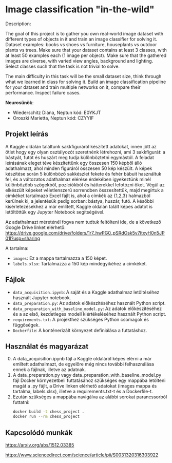 # Image classification "in-the-wild" 

Description:

The goal of this project is to gather you own real-world image dataset with different types of objects in it and train an image classifier for solving it. Dataset examples: books vs shoes vs furniture, houseplants vs outdoor plants vs trees. Make sure that your dataset contains at least 3 classes, with at least 50 examples each (1 image per object). Make sure that the gathered images are diverse, with varied view angles, background and lighting. Select classes such that the task is not trivial to solve.

The main difficulty in this task will be the small dataset size, think through what we learned in class for solving it. Build an image classification pipeline for your dataset and train multiple networks on it, compare their performance. Inspect failure cases.

**Neurosünök**:
  - Wiederschitz Diána, Neptun kód: E0YKJT
  - Oroszki Marietta, Neptun kód: CZYYIF

## Projekt leírás
A Kaggle oldalán találtunk sakkfiguráról készített adatokat, innen jött az ötlet hogy egy olyan osztályozót szeretnénk létrehozni, ami 3 sakkfigurát: a bástyát, futót és huszárt meg tudja különböztetni egymástól. A feladat leírásának eleget téve készítettünk egy összesen 150 képből álló adathalmazt, ahol minden figuráról összesen 50 kép készült. A képek készítése során 5 különböző sakkészlet fekete és fehér bábuit használtuk fel,  és a változatos adathalmaz elérése érdekében igyekeztünk minél különbözőbb szögekből, pozíciókból és hátterekkel lefotózni őket. Végül az elkészült képeket véletlenszerű sorrendben összesítettük, majd megírtuk a címkéket tartalmazó Excel fájlt is, ahol a címkék az {1,2,3} halmazból kerülnek ki, a jelentésük pedig sorban: bástya, huszár, futó.
A későbbi kísérletezésekhez a már említett, Kaggle oldalán talált képes adatot is letöltöttük egy Jupyter Notebook segítségével.

Az adathalmazt méreténél fogva nem tudtuk feltölteni ide, de a következő Google Drive linket elérhető: 
https://drive.google.com/drive/folders/1r7_hwPG0_pSRdOsk5v7ltxyH0n5JP01l?usp=sharing

A tartalma: 
  - `images`: Ez a mappa tartalmazza a 150 képet.
  - `labels.xlsx`: Tartalmazza a 150 kép mindegyikéhez a címkéket.

## Fájlok
- `data_acquisition.ipynb`: A saját és a Kaggle adathalmaz letöltéséhez használt Jupyter notebook.
- `data_preparation.py`: Az adatok előkészítéséhez használt Python script.
- `data_preparation_with_baseline_model.py`: Az adatok előkészítéséhez és a az első, kezdetleges modell kiértékeléséhez használt Python script.
- `requirements.txt`: A projekthez szükséges Python csomagok és függőségek.
- `Dockerfile`: A konténerizált környezet definiálása a futtatáshoz.

## Használat és magyarázat
0. A data_acquisition.ipynb fájl a Kaggle oldaláról képes elérni a már említett adathalmazt, de egyelőre még nincs további felhasználása ennek a fájlnak, illetve az adatnak.  
1. A data_preparation.py vagy data_preparation_with_baseline_model.py fájl Docker környezetbeli futtatásához szükséges egy mappába letölteni magát a .py fájlt, a Drive linken elérhető adatokat (images mappa és tartalma, labels.xlsx), illetve a requirements.txt-t és a Dockerfile-t.
2. Ezután szükséges a mappába navigálva az alábbi sorokat parancssorból futtatni:
    ```bash
    docker build -t chess_project .
    docker run --rm chess_project

## Kapcsolódó munkák
https://arxiv.org/abs/1512.03385

https://www.sciencedirect.com/science/article/pii/S0031320316303922
